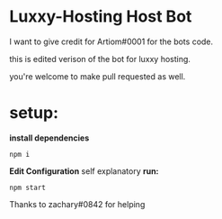 # Luxxy-Hosting Host Bot

I want to give credit for Artiom#0001 for the bots code.

this is edited verison of the bot for luxxy hosting.

you're welcome to make pull requested as well.


# setup:

**install dependencies**
```
npm i
```
**Edit Configuration**
self explanatory
**run:**
```
npm start
```

Thanks to zachary#0842 for helping 
